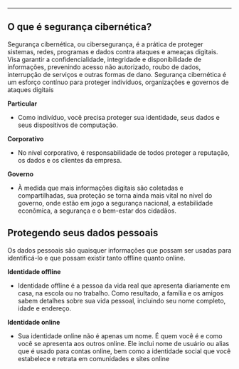 
---

## O que é segurança cibernética?

Segurança cibernética, ou cibersegurança, é a prática de proteger sistemas, redes, programas e dados contra ataques e ameaças digitais. Visa garantir a confidencialidade, integridade e disponibilidade de informações, prevenindo acesso não autorizado, roubo de dados, interrupção de serviços e outras formas de dano. Segurança cibernética é um esforço contínuo para proteger indivíduos, organizações e governos de ataques digitais

**Particular**
- Como indivíduo, você precisa proteger sua identidade, seus dados e seus dispositivos de computação.

**Corporativo**
- No nível corporativo, é responsabilidade de todos proteger a reputação, os dados e os clientes da empresa.

**Governo**
- À medida que mais informações digitais são coletadas e compartilhadas, sua proteção se torna ainda mais vital no nível do governo, onde estão em jogo a segurança nacional, a estabilidade econômica, a segurança e o bem-estar dos cidadãos.

## Protegendo seus dados pessoais

Os dados pessoais são quaisquer informações que possam ser usadas para identificá-lo e que possam existir tanto offline quanto online.

**Identidade offline**
- Identidade offline é a pessoa da vida real que apresenta diariamente em casa, na escola ou no trabalho. Como resultado, a família e os amigos sabem detalhes sobre sua vida pessoal, incluindo seu nome completo, idade e endereço.

**Identidade online**
- Sua identidade online não é apenas um nome. É quem você é e como você se apresenta aos outros online. Ele inclui nome de usuário ou alias que é usado para contas online, bem como a identidade social que você estabelece e retrata em comunidades e sites online
